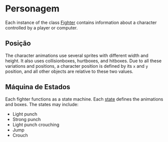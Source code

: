 # Personagem

Each instance of the class [Fighter](../src/game/entity/fighter.hpp) contains information about a character controlled by a player or computer.


## Posição

The character animations use several sprites with different width and height.
It also uses collisionboxes, hurtboxes, and hitboxes.
Due to all these variations and positions, a character position is defined by its `x` and `y` position, and all other objects are relative to these two values.


## Máquina de Estados

Each fighter functions as a state machine.
Each [state](../src/entity/state.hpp) defines the animations and boxes.
The states may include:

- Light punch
- Strong punch
- Light punch crouching
- Jump
- Crouch

